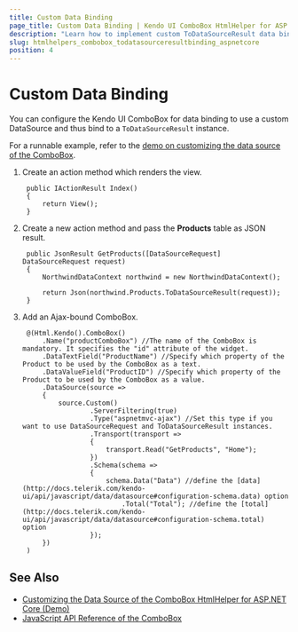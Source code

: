 ```yaml
---
title: Custom Data Binding
page_title: Custom Data Binding | Kendo UI ComboBox HtmlHelper for ASP.NET Core
description: "Learn how to implement custom ToDataSourceResult data binding in the Kendo UI ComboBox HtmlHelper for ASP.NET Core (MVC 6 or ASP.NET Core MVC)."
slug: htmlhelpers_combobox_todatasourceresultbinding_aspnetcore
position: 4
---
```


# Custom Data Binding

You can configure the Kendo UI ComboBox for data binding to use a custom DataSource and thus bind to a `ToDataSourceResult` instance.

For a runnable example, refer to the [demo on customizing the data source of the ComboBox](https://demos.telerik.com/aspnet-core/combobox/custom-datasource).

1. Create an action method which renders the view.

        public IActionResult Index()
        {
            return View();
        }

1. Create a new action method and pass the **Products** table as JSON result.

        public JsonResult GetProducts([DataSourceRequest] DataSourceRequest request)
        {
            NorthwindDataContext northwind = new NorthwindDataContext();

            return Json(northwind.Products.ToDataSourceResult(request));
        }

1. Add an Ajax-bound ComboBox.

        @(Html.Kendo().ComboBox()
            .Name("productComboBox") //The name of the ComboBox is mandatory. It specifies the "id" attribute of the widget.
            .DataTextField("ProductName") //Specify which property of the Product to be used by the ComboBox as a text.
            .DataValueField("ProductID") //Specify which property of the Product to be used by the ComboBox as a value.
            .DataSource(source =>
            {
                source.Custom()
                        .ServerFiltering(true)
                        .Type("aspnetmvc-ajax") //Set this type if you want to use DataSourceRequest and ToDataSourceResult instances.
                        .Transport(transport =>
                        {
                            transport.Read("GetProducts", "Home");
                        })
                        .Schema(schema =>
                        {
                            schema.Data("Data") //define the [data](http://docs.telerik.com/kendo-ui/api/javascript/data/datasource#configuration-schema.data) option
                                .Total("Total"); //define the [total](http://docs.telerik.com/kendo-ui/api/javascript/data/datasource#configuration-schema.total) option
                        });
            })
        )

## See Also

* [Customizing the Data Source of the ComboBox HtmlHelper for ASP.NET Core (Demo)](https://demos.telerik.com/aspnet-core/combobox/custom-datasource)
* [JavaScript API Reference of the ComboBox](http://docs.telerik.com/kendo-ui/api/javascript/ui/combobox)
